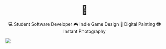 <h1 align="center">💫</h1>

<p align="center"> 💻 Student Software Developer   
🎮 Indie Game Design   
🎨 Digital Painting   
📷 Instant Photography </p>


<p aling="center">
  <img src="https://storage.googleapis.com/gweb-uniblog-publish-prod/original_images/Dino_non-birthday_version.gif"/>
</p>

<!--
**gracemanzon/gracemanzon** is a ✨ _special_ ✨ repository because its `README.md` (this file) appears on your GitHub profile.

Here are some ideas to get you started:

- 🔭 I’m currently working on ...
- 🌱 I’m currently learning ...
- 👯 I’m looking to collaborate on ...
- 🤔 I’m looking for help with ...
- 💬 Ask me about ...
- 📫 How to reach me: ...
- 😄 Pronouns: ...
- ⚡ Fun fact: ...
-->
